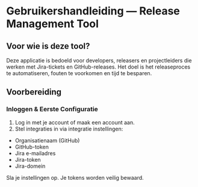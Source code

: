 # Gebruikershandleiding — Release Management Tool

## Voor wie is deze tool?
Deze applicatie is bedoeld voor developers, releasers en projectleiders die werken met Jira-tickets en GitHub-releases. Het doel is het releaseproces te automatiseren, fouten te voorkomen en tijd te besparen.

## Voorbereiding

### Inloggen & Eerste Configuratie

1. Log in met je account of maak een account aan.
2. Stel integraties in via integratie instellingen:
- Organisatienaam (GitHub)
- GitHub-token
- Jira e-mailadres
- Jira-token
- Jira-domein

Sla je instellingen op.
Je tokens worden veilig bewaard.

